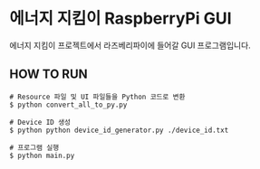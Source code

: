 # 에너지 지킴이 RaspberryPi GUI

에너지 지킴이 프로젝트에서 라즈베리파이에 들어갈 GUI 프로그램입니다.

## HOW TO RUN

```
# Resource 파일 및 UI 파일들을 Python 코드로 변환
$ python convert_all_to_py.py

# Device ID 생성
$ python python device_id_generator.py ./device_id.txt

# 프로그램 실행
$ python main.py
```